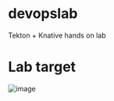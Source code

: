 # devopslab
Tekton + Knative hands on lab

# Lab target
![image](https://github.com/daisy-ycguo/devopslab/blob/master/images/target.png)

